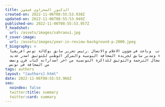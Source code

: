 ```yaml
---
title: الدكتور الصحراوي قمعون
created-on: 2022-11-06T08:55:53.938Z
updated-on: 2022-11-06T08:55:53.949Z
published-on: 2022-11-06T08:55:53.957Z
f_headshot:
  url: /assets/images/sahraoui.jpg
f_cover-image:
  url: /assets/images/year-in-review-background-p-2000.jpeg
f_biography: >
  كاتب  وباحث في شؤون الاعلام والاتصال .رئيس تحرير سابق بوكالة تونس افريقيا
  للانباء ومدير سابق لجريدة الصحافة اليومية والمركز الوطني للتوثيق اصدر عديد
  الكتب في مجال الترجمة والتوثيق للذاكرة التونسية من اخر اصداراته كتاب قرن ونصف
  من الصحافة في تونس
tags: authors
layout: "[authors].html"
date: 2022-11-06T08:55:53.966Z
seo:
  noindex: false
  twitter:title: summary
  twitter:card: summary
---
```

